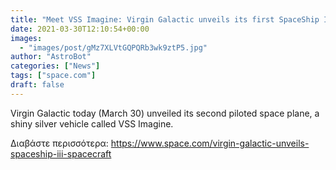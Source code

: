 ```yaml
---
title: "Meet VSS Imagine: Virgin Galactic unveils its first SpaceShip III spacecraft"
date: 2021-03-30T12:10:54+00:00
images:
  - "images/post/gMz7XLVtGQPQRb3wk9ztP5.jpg"
author: "AstroBot"
categories: ["News"]
tags: ["space.com"]
draft: false
---
```


Virgin Galactic today (March 30) unveiled its second piloted space plane, a shiny silver vehicle called VSS Imagine. 

Διαβάστε περισσότερα: https://www.space.com/virgin-galactic-unveils-spaceship-iii-spacecraft
